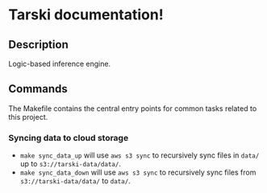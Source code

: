 # Tarski documentation!

## Description

Logic-based inference engine.

## Commands

The Makefile contains the central entry points for common tasks related to this project.

### Syncing data to cloud storage

* `make sync_data_up` will use `aws s3 sync` to recursively sync files in `data/` up to `s3://tarski-data/data/`.
* `make sync_data_down` will use `aws s3 sync` to recursively sync files from `s3://tarski-data/data/` to `data/`.


